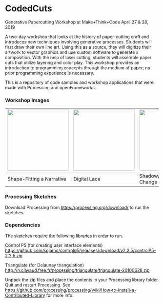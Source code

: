 # CodedCuts
Generative Papercutting Workshop at Make+Think+Code
April 27 & 28, 2019

A two-day workshop that looks at the history of paper-cutting craft and introduces new techniques involving generative processes. Students will first draw their own line art. Using this as a source, they will digitize their artwork to vector graphics and use custom software to generate a composition. With the help of laser cutting, students will assemble paper cuts that utilize layering and color play. This workshop provides an introduction to programming concepts through the medium of paper; no prior programming experience is necessary.

This is a repository of code samples and workshop applications that were made with Processing and openFrameworks.

### Workshop Images 

<img src="https://github.com/mantissa/CodedCuts/blob/master/DemoImages/ShapeFitting.JPG" width="200"> | <img src="https://github.com/mantissa/CodedCuts/blob/master/DemoImages/BoidsLace.JPG" width="200"> | <img src="https://github.com/mantissa/CodedCuts/blob/master/DemoImages/ContourOfChange.JPG" width="200">
--- | --- | ---
Shape-Fitting a Narrative | Digital Lace | Shadow/Contour Of Change

### Processing Sketches 

Download Processing from https://processing.org/download/ to run the sketches.

### Dependencies

The sketches require the following libraries in order to run.

Control P5 (for creating user interface elements)
https://github.com/sojamo/controlp5/releases/download/v2.2.5/controlP5-2.2.5.zip

Triangulate (for Delaunay triangulation)
http://n.clavaud.free.fr/processing/triangulate/triangulate-20100628.zip

Unpack the zip files and place the contents in your Processing library folder.
Quit and restart Processing. See https://github.com/processing/processing/wiki/How-to-Install-a-Contributed-Library for more info. 

